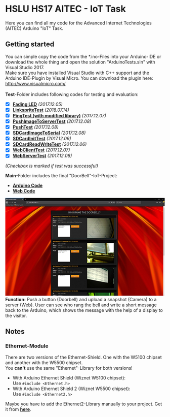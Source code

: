 # HSLU HS17 AITEC - IoT Task
Here you can find all my code for the Advanced Internet Technologies (AITEC) Arduino "IoT" Task.<br>


  
## Getting started
You can simple copy the code from the *.ino-Files into your Arduino-IDE or download the whole thing and open the solution "ArduinoTests.sln" with Visual Studio 2017.  
Make sure you have installed Visual Studio with C++ support and the Arduino IDE-Plugin by Visual Micro. You can download the plugin here: http://www.visualmicro.com/  
<br>
**Test**-Folder includes following codes for testing and evaluation:  
- [x] [**Fading LED**](Tests/FadingLED/FadingLED.ino) _(2017.12.05)_
- [x] [**LinkspriteTest**](Tests/LinkspriteTest/LinkspriteTest.ino) _(2018.07.14)_
- [x] [**PingTest (with modified library)**](Tests/PingTest/PingTest.ino) _(2017.12.07)_
- [x] [**PushImageToServerTest**](Tests/PushImageToServerTest/PushImageToServerTest.ino) _(2017.12.08)_
- [x] [**PushTest**](Tests/PushTest/PushTest.ino) _(2017.12.08)_
- [x] [**SDCardImageToSerial**](Tests/SDCardImageToSerial/SDCardImageToSerial.ino) _(2017.12.08)_
- [x] [**SDCardInitTest**](Tests/SDCardInitTest/SDCardInitTest.ino) _(2017.12.06)_
- [x] [**SDCardReadWriteTest**](Tests/SDCardReadWriteTest/SDCardReadWriteTest.ino) _(2017.12.06)_
- [x] [**WebClientTest**](Tests/WebClientTest/WebClientTest.ino) _(2017.12.07)_
- [x] [**WebServerTest**](Tests/WebServerTest/WebServerTest.ino) _(2017.12.08)_

_(Checkbox is marked if test was successful)_<br>

**Main**-Folder includes the final "DoorBell"-IoT-Project:  
- [**Arduino Code**](DoorBell/Main/Main.ino)
- [**Web Code**](DoorBell/Web)

![Preview](DoorBell/Web/preview.jpg)<br>
**Function:** Push a button (Doorbell) and upload a snapshot (Camera) to a server (Web). User can see who rang the bell and write a short message back to the Arduino, which shows the message with the help of a display to the visitor.<br>

## Notes
### Ethernet-Module
There are two versions of the Ethernet-Shield. One with the W5100 chipset and another with the W5500 chipset.<br>
You **can't** use the same "Ethernet"-Library for both versions!  
- With Arduino Ethernet Shield (Wiznet W5100 chipset):<br>
Use `#include <Ethernet.h>`
- With Arduino Ethernet Shield 2 (Wiznet W5500 chipset):<br>
Use `#include <Ethernet2.h>`

Maybe you have to add the Ethernet2-Library manually to your project. Get it from [**here**](https://github.com/adafruit/Ethernet2).